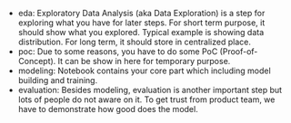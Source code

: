 - eda: Exploratory Data Analysis (aka Data Exploration) is a step for exploring what you have for later steps. 
  For short term purpose, it should show what you explored. Typical example is showing data distribution. 
  For long term, it should store in centralized place. 
- poc: Due to some reasons, you have to do some PoC (Proof-of-Concept). It can be show in here for temporary purpose.
- modeling: Notebook contains your core part which including model building and training. 
- evaluation: Besides modeling, evaluation is another important step but lots of people do not aware on it. 
  To get trust from product team, we have to demonstrate how good does the model.
